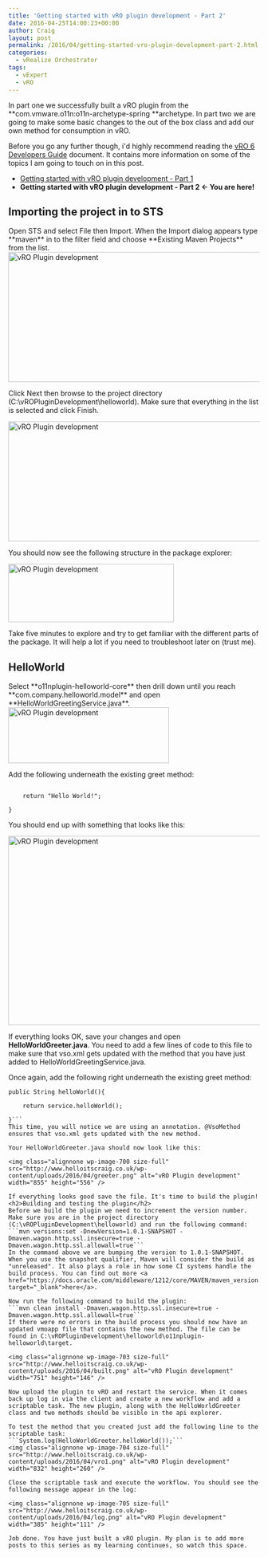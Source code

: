 ```yaml
---
title: 'Getting started with vRO plugin development - Part 2'
date: 2016-04-25T14:00:23+00:00
author: Craig
layout: post
permalink: /2016/04/getting-started-vro-plugin-development-part-2.html
categories:
  - vRealize Orchestrator
tags:
  - vExpert
  - vRO
---
```

In part one we successfully built a vRO plugin from the **com.vmware.o11n:o11n-archetype-spring **archetype. In part two we are going to make some basic changes to the out of the box class and add our own method for consumption in vRO.

Before you go any further though, i'd highly recommend reading the <a href="http://pubs.vmware.com/vsphere-60/topic/com.vmware.ICbase/PDF/vrealize-orchestrator-60-developers-guide.pdf" target="_blank">vRO 6 Developers Guide</a> document. It contains more information on some of the topics I am going to touch on in this post.

 * <a href="http://www.helloitscraig.co.uk/2016/04/getting-started-vro-plugin-development-part-1.html" target="_blank">Getting started with vRO plugin development - Part 1</a>
 * **Getting started with vRO plugin development - Part 2 &lt;- You are here!**

<!--more-->
<h2>Importing the project in to STS</h2>
Open STS and select File then Import. When the Import dialog appears type **maven** in to the filter field and choose **Existing Maven Projects** from the list.

<img class="alignnone wp-image-695 size-full" src="http://www.helloitscraig.co.uk/wp-content/uploads/2016/04/import-project.png" alt="vRO Plugin development" width="512" height="261" />

Click Next then browse to the project directory (C:\vROPluginDevelopment\helloworld). Make sure that everything in the list is selected and click Finish.

<img class="alignnone wp-image-696 size-full" src="http://www.helloitscraig.co.uk/wp-content/uploads/2016/04/import-project2.png" alt="vRO Plugin development" width="633" height="241" />

You should now see the following structure in the package explorer:

<img class="alignnone wp-image-697 size-full" src="http://www.helloitscraig.co.uk/wp-content/uploads/2016/04/package-explorer.png" alt="vRO Plugin development" width="332" height="117" />

Take five minutes to explore and try to get familiar with the different parts of the package. It will help a lot if you need to troubleshoot later on (trust me).
<h2>HelloWorld</h2>
Select **o11nplugin-helloworld-core** then drill down until you reach **com.company.helloworld.model** and open **HelloWorldGreetingService.java**.

<img class="alignnone wp-image-698 size-full" src="http://www.helloitscraig.co.uk/wp-content/uploads/2016/04/model.png" alt="vRO Plugin development" width="322" height="112" />

Add the following underneath the existing greet method:
```public String helloWorld() {

    return "Hello World!";

}
```
You should end up with something that looks like this:

<img class="alignnone wp-image-699 size-full" src="http://www.helloitscraig.co.uk/wp-content/uploads/2016/04/greetingservice.png" alt="vRO Plugin development" width="595" height="380" />

If everything looks OK, save your changes and open **HelloWorldGreeter.java**. You need to add a few lines of code to this file to make sure that vso.xml gets updated with the method that you have just added to HelloWorldGreetingService.java.

Once again, add the following right underneath the existing greet method:
```@VsoMethod
public String helloWorld(){

    return service.helloWorld();

}```
This time, you will notice we are using an annotation. @VsoMethod ensures that vso.xml gets updated with the new method.

Your HelloWorldGreeter.java should now look like this:

<img class="alignnone wp-image-700 size-full" src="http://www.helloitscraig.co.uk/wp-content/uploads/2016/04/greeter.png" alt="vRO Plugin development" width="855" height="556" />

If everything looks good save the file. It's time to build the plugin!
<h2>Building and testing the plugin</h2>
Before we build the plugin we need to increment the version number. Make sure you are in the project directory (C:\vROPluginDevelopment\helloworld) and run the following command:
```mvn versions:set -DnewVersion=1.0.1-SNAPSHOT -Dmaven.wagon.http.ssl.insecure=true -Dmaven.wagon.http.ssl.allowall=true```
In the command above we are bumping the version to 1.0.1-SNAPSHOT. When you use the snapshot qualifier, Maven will consider the build as "unreleased". It also plays a role in how some CI systems handle the build process. You can find out more <a href="https://docs.oracle.com/middleware/1212/core/MAVEN/maven_version.htm#MAVEN401" target="_blank">here</a>.

Now run the following command to build the plugin:
```mvn clean install -Dmaven.wagon.http.ssl.insecure=true -Dmaven.wagon.http.ssl.allowall=true```
If there were no errors in the build process you should now have an updated vmoapp file that contains the new method. The file can be found in C:\vROPluginDevelopment\helloworld\o11nplugin-helloworld\target.

<img class="alignnone wp-image-703 size-full" src="http://www.helloitscraig.co.uk/wp-content/uploads/2016/04/built.png" alt="vRO Plugin development" width="751" height="146" />

Now upload the plugin to vRO and restart the service. When it comes back up log in via the client and create a new workflow and add a scriptable task. The new plugin, along with the HelloWorldGreeter class and two methods should be visible in the api explorer.

To test the method that you created just add the following line to the scriptable task:
```System.log(HelloWorldGreeter.helloWorld());```
<img class="alignnone wp-image-704 size-full" src="http://www.helloitscraig.co.uk/wp-content/uploads/2016/04/vro1.png" alt="vRO Plugin development" width="832" height="260" />

Close the scriptable task and execute the workflow. You should see the following message appear in the log:

<img class="alignnone wp-image-705 size-full" src="http://www.helloitscraig.co.uk/wp-content/uploads/2016/04/log.png" alt="vRO Plugin development" width="385" height="111" />

Job done. You have just built a vRO plugin. My plan is to add more posts to this series as my learning continues, so watch this space.
